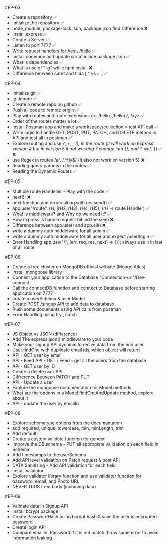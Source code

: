 #EP-03

- Create a repository  ✅
- Initialize the repository     ✅
- node_module, package-lock.json, package.json find Difference  ❌
- Install express       ✅
- Create a Server       ✅
- Listen to port 7777   ✅
- Write request handlers for /test, /hello      ✅
- Install nodemon and update script inside package.json     ✅
- What is dependencies      ✅
- What is use of "-g" while npm install     ❌
- Difference between caret and tilda [ ^ vs ~ ]     ✅

#EP-04

- Initialize git    ✅
- .gitignore        ✅
- Create a remote repo on github    ✅
- Push all code to remote origin    ✅
- Play with routes and route extensions ex. /hello, /hello/2, /xyz  ✅
- Order of the routes matter a lot      ✅
- Install Postman app and make a workspace/collection > test API call   ✅
- Write logic to handle GET, POST, PUT, PATCH, and DELETE method in API and test all in postman ✅
- Explore routing and use ?, +, *, (), in the route {it will work on Express version 4 but in version 5 it not working ? change into {}, and * ==>{*..}}    ✅ ❌
- use Regex in routes /a/, /.*fly$/ {it also not work on version 5}     ❌
- Reading query params in the routes    ✅
- Reading the Dynamic Routes    ✅

#EP-05

- Multiple route Handeller - Play with the code ✅
- next();   ❌
- next function and errors along with res.send()     ✅
- app.use("/route", rH, [rH2, rH3], rH4, rH5); (rH => route Handler)     ✅
- What is middleware? and Why do we need it?     ✅
- How express js handle request bihind the seen     ❌
- Difference between app.use() and app.all()        ❌
- write a dummy auth middelware for all admin    ✅
- write a dummy auth middelware for all user and expect /user/login  ✅
- Error Handling app.use("/", (err, req, res, next) => {}); always use it in last of all route


#EP-06

- Create a free cluster on MongoDB official website (Mongo Atlas)
- Install mongoose library
- Connect your application to the Database "Connection-url"/Dev-connect
- Call the connectDB function and connect to Database before starting application on 7777
- create a userSchema & user Model
- Create POST /singup API to add data to database
- Push some documents using API calls from postman
- Error Handling using try , catch

#EP-07

- JS Object vs JSON (difference)
- Add The express.json() middleware to your code
- Make your signup API dynamic to recive data from the end user
- User.findOne with duplicate email ids, which object will return
- API - GET user by email
- API - Feed API - GET / Feed - get all the users from the database
- API - GET user by ID
- Create a delete user API
- Diffrerence Between PATCH and PUT
- API - Update a user
- Explore the mongoose documentation for Model methods
- What are the options in a Model.findOneAndUpdate method, explore about it
- API - update the user by emailId

#EP-08

- Explore schematype options from the documantation
- add required, unique, lowercase, min, minLength, trim
- Add default 
- Create a custom validate function for gender
- Imporve the DB schema - PUT all appropiate validation on each field in Schema
- Add timestamps to the userSchema
- Add API level validation on Patch request & post API
- DATA Sanitizing - Add API validation for each field
- Install validator
- Explore validator library function and use validator function for password, email, and Photo URL
- NEVER TRUST req.body (incoming data)

#EP-09

- Validate data in Signup API
- Install bcrypt package
- Create PasswordHash using bcrypt.hash & save the user is encrupted password
- Create login API
- Compare emailId, Password if it is not match throw same error to avoid information leaking